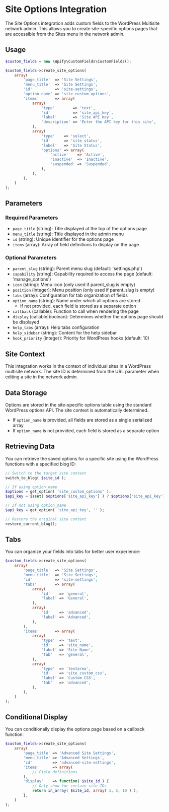 # Site Options Integration

The Site Options integration adds custom fields to the WordPress Multisite network admin. This allows you to create site-specific options pages that are accessible from the Sites menu in the network admin.

## Usage

```php
$custom_fields = new \Wpify\CustomFields\CustomFields();

$custom_fields->create_site_options(
	array(
		'page_title'  => 'Site Settings',
		'menu_title'  => 'Site Settings',
		'id'          => 'site-settings',
		'option_name' => 'site_custom_options',
		'items'       => array(
			array(
				'type'        => 'text',
				'id'          => 'site_api_key',
				'label'       => 'Site API Key',
				'description' => 'Enter the API key for this site',
			),
			array(
				'type'    => 'select',
				'id'      => 'site_status',
				'label'   => 'Site Status',
				'options' => array(
					'active'    => 'Active',
					'inactive'  => 'Inactive',
					'suspended' => 'Suspended',
				),
			),
		),
	)
);
```

## Parameters

### Required Parameters

- `page_title` (string): Title displayed at the top of the options page
- `menu_title` (string): Title displayed in the admin menu
- `id` (string): Unique identifier for the options page
- `items` (array): Array of field definitions to display on the page

### Optional Parameters

- `parent_slug` (string): Parent menu slug (default: 'settings.php')
- `capability` (string): Capability required to access the page (default: 'manage_options')
- `icon` (string): Menu icon (only used if parent_slug is empty)
- `position` (integer): Menu position (only used if parent_slug is empty)
- `tabs` (array): Configuration for tab organization of fields
- `option_name` (string): Name under which all options are stored
  - If not provided, each field is stored as a separate option
- `callback` (callable): Function to call when rendering the page
- `display` (callable|boolean): Determines whether the options page should be displayed
- `help_tabs` (array): Help tabs configuration
- `help_sidebar` (string): Content for the help sidebar
- `hook_priority` (integer): Priority for WordPress hooks (default: 10)

## Site Context

This integration works in the context of individual sites in a WordPress multisite network. The site ID is determined from the URL parameter when editing a site in the network admin.

## Data Storage

Options are stored in the site-specific options table using the standard WordPress options API. The site context is automatically determined.

- If `option_name` is provided, all fields are stored as a single serialized array
- If `option_name` is not provided, each field is stored as a separate option

## Retrieving Data

You can retrieve the saved options for a specific site using the WordPress functions with a specified blog ID:

```php
// Switch to the target site context
switch_to_blog( $site_id );

// If using option_name
$options = get_option( 'site_custom_options' );
$api_key = isset( $options['site_api_key'] ) ? $options['site_api_key'] : '';

// If not using option_name
$api_key = get_option( 'site_api_key', '' );

// Restore the original site context
restore_current_blog();
```

## Tabs

You can organize your fields into tabs for better user experience:

```php
$custom_fields->create_site_options(
	array(
		'page_title'  => 'Site Settings',
		'menu_title'  => 'Site Settings',
		'id'          => 'site-settings',
		'tabs'        => array(
			array(
				'id'    => 'general',
				'label' => 'General',
			),
			array(
				'id'    => 'advanced',
				'label' => 'Advanced',
			),
		),
		'items'       => array(
			array(
				'type'  => 'text',
				'id'    => 'site_name',
				'label' => 'Site Name',
				'tab'   => 'general',
			),
			array(
				'type'  => 'textarea',
				'id'    => 'site_custom_css',
				'label' => 'Custom CSS',
				'tab'   => 'advanced',
			),
		),
	)
);
```

## Conditional Display

You can conditionally display the options page based on a callback function:

```php
$custom_fields->create_site_options(
	array(
		'page_title' => 'Advanced Site Settings',
		'menu_title' => 'Advanced Settings',
		'id'         => 'advanced-site-settings',
		'items'      => array(
			// Field definitions
		),
		'display'    => function( $site_id ) {
			// Only show for certain site IDs
			return in_array( $site_id, array( 1, 5, 10 ) );
		},
	)
);
```